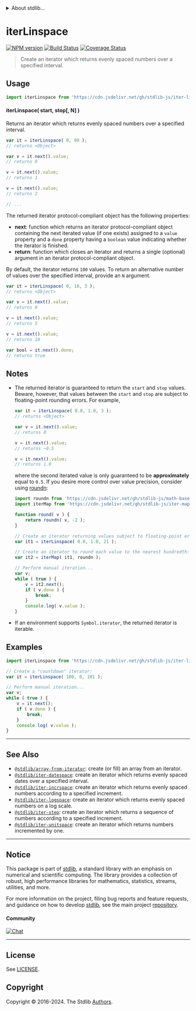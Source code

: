 <!--

@license Apache-2.0

Copyright (c) 2019 The Stdlib Authors.

Licensed under the Apache License, Version 2.0 (the "License");
you may not use this file except in compliance with the License.
You may obtain a copy of the License at

   http://www.apache.org/licenses/LICENSE-2.0

Unless required by applicable law or agreed to in writing, software
distributed under the License is distributed on an "AS IS" BASIS,
WITHOUT WARRANTIES OR CONDITIONS OF ANY KIND, either express or implied.
See the License for the specific language governing permissions and
limitations under the License.

-->


<details>
  <summary>
    About stdlib...
  </summary>
  <p>We believe in a future in which the web is a preferred environment for numerical computation. To help realize this future, we've built stdlib. stdlib is a standard library, with an emphasis on numerical and scientific computation, written in JavaScript (and C) for execution in browsers and in Node.js.</p>
  <p>The library is fully decomposable, being architected in such a way that you can swap out and mix and match APIs and functionality to cater to your exact preferences and use cases.</p>
  <p>When you use stdlib, you can be absolutely certain that you are using the most thorough, rigorous, well-written, studied, documented, tested, measured, and high-quality code out there.</p>
  <p>To join us in bringing numerical computing to the web, get started by checking us out on <a href="https://github.com/stdlib-js/stdlib">GitHub</a>, and please consider <a href="https://opencollective.com/stdlib">financially supporting stdlib</a>. We greatly appreciate your continued support!</p>
</details>

# iterLinspace

[![NPM version][npm-image]][npm-url] [![Build Status][test-image]][test-url] [![Coverage Status][coverage-image]][coverage-url] <!-- [![dependencies][dependencies-image]][dependencies-url] -->

> Create an iterator which returns evenly spaced numbers over a specified interval.

<!-- Section to include introductory text. Make sure to keep an empty line after the intro `section` element and another before the `/section` close. -->

<section class="intro">

</section>

<!-- /.intro -->

<!-- Package usage documentation. -->



<section class="usage">

## Usage

```javascript
import iterLinspace from 'https://cdn.jsdelivr.net/gh/stdlib-js/iter-linspace@v0.2.1-deno/mod.js';
```

#### iterLinspace( start, stop\[, N] )

Returns an iterator which returns evenly spaced numbers over a specified interval.

```javascript
var it = iterLinspace( 0, 99 );
// returns <Object>

var v = it.next().value;
// returns 0

v = it.next().value;
// returns 1

v = it.next().value;
// returns 2

// ...
```

The returned iterator protocol-compliant object has the following properties:

-   **next**: function which returns an iterator protocol-compliant object containing the next iterated value (if one exists) assigned to a `value` property and a `done` property having a `boolean` value indicating whether the iterator is finished.
-   **return**: function which closes an iterator and returns a single (optional) argument in an iterator protocol-compliant object.

By default, the iterator returns `100` values. To return an alternative number of values over the specified interval, provide an `N` argument.

```javascript
var it = iterLinspace( 0, 10, 3 );
// returns <Object>

var v = it.next().value;
// returns 0

v = it.next().value;
// returns 5

v = it.next().value;
// returns 10

var bool = it.next().done;
// returns true
```

</section>

<!-- /.usage -->

<!-- Package usage notes. Make sure to keep an empty line after the `section` element and another before the `/section` close. -->

<section class="notes">

## Notes

-   The returned iterator is guaranteed to return the `start` and `stop` values. Beware, however, that values between the `start` and `stop` are subject to floating-point rounding errors. For example,

    ```javascript
    var it = iterLinspace( 0.0, 1.0, 3 );
    // returns <Object>

    var v = it.next().value;
    // returns 0

    v = it.next().value;
    // returns ~0.5

    v = it.next().value;
    // returns 1.0
    ```

    where the second iterated value is only guaranteed to be **approximately** equal to `0.5`. If you desire more control over value precision, consider using [roundn][@stdlib/math/base/special/roundn]:

    ```javascript
    import roundn from 'https://cdn.jsdelivr.net/gh/stdlib-js/math-base-special-roundn@deno/mod.js';
    import iterMap from 'https://cdn.jsdelivr.net/gh/stdlib-js/iter-map@deno/mod.js';

    function round( v ) {
        return roundn( v, -2 );
    }

    // Create an iterator returning values subject to floating-point errors:
    var it1 = iterLinspace( 0.0, 1.0, 21 );

    // Create an iterator to round each value to the nearest hundredth:
    var it2 = iterMap( it1, roundn );

    // Perform manual iteration...
    var v;
    while ( true ) {
        v = it2.next();
        if ( v.done ) {
            break;
        }
        console.log( v.value );
    }
    ```

-   If an environment supports `Symbol.iterator`, the returned iterator is iterable.

</section>

<!-- /.notes -->

<!-- Package usage examples. -->

<section class="examples">

## Examples

<!-- eslint no-undef: "error" -->

```javascript
import iterLinspace from 'https://cdn.jsdelivr.net/gh/stdlib-js/iter-linspace@v0.2.1-deno/mod.js';

// Create a "countdown" iterator:
var it = iterLinspace( 100, 0, 101 );

// Perform manual iteration...
var v;
while ( true ) {
    v = it.next();
    if ( v.done ) {
        break;
    }
    console.log( v.value );
}
```

</section>

<!-- /.examples -->

<!-- Section to include cited references. If references are included, add a horizontal rule *before* the section. Make sure to keep an empty line after the `section` element and another before the `/section` close. -->

<section class="references">

</section>

<!-- /.references -->

<!-- Section for related `stdlib` packages. Do not manually edit this section, as it is automatically populated. -->

<section class="related">

* * *

## See Also

-   <span class="package-name">[`@stdlib/array-from-iterator`][@stdlib/array/from-iterator]</span><span class="delimiter">: </span><span class="description">create (or fill) an array from an iterator.</span>
-   <span class="package-name">[`@stdlib/iter-datespace`][@stdlib/iter/datespace]</span><span class="delimiter">: </span><span class="description">create an iterator which returns evenly spaced dates over a specified interval.</span>
-   <span class="package-name">[`@stdlib/iter-incrspace`][@stdlib/iter/incrspace]</span><span class="delimiter">: </span><span class="description">create an iterator which returns evenly spaced numbers according to a specified increment.</span>
-   <span class="package-name">[`@stdlib/iter-logspace`][@stdlib/iter/logspace]</span><span class="delimiter">: </span><span class="description">create an iterator which returns evenly spaced numbers on a log scale.</span>
-   <span class="package-name">[`@stdlib/iter-step`][@stdlib/iter/step]</span><span class="delimiter">: </span><span class="description">create an iterator which returns a sequence of numbers according to a specified increment.</span>
-   <span class="package-name">[`@stdlib/iter-unitspace`][@stdlib/iter/unitspace]</span><span class="delimiter">: </span><span class="description">create an iterator which returns numbers incremented by one.</span>

</section>

<!-- /.related -->

<!-- Section for all links. Make sure to keep an empty line after the `section` element and another before the `/section` close. -->


<section class="main-repo" >

* * *

## Notice

This package is part of [stdlib][stdlib], a standard library with an emphasis on numerical and scientific computing. The library provides a collection of robust, high performance libraries for mathematics, statistics, streams, utilities, and more.

For more information on the project, filing bug reports and feature requests, and guidance on how to develop [stdlib][stdlib], see the main project [repository][stdlib].

#### Community

[![Chat][chat-image]][chat-url]

---

## License

See [LICENSE][stdlib-license].


## Copyright

Copyright &copy; 2016-2024. The Stdlib [Authors][stdlib-authors].

</section>

<!-- /.stdlib -->

<!-- Section for all links. Make sure to keep an empty line after the `section` element and another before the `/section` close. -->

<section class="links">

[npm-image]: http://img.shields.io/npm/v/@stdlib/iter-linspace.svg
[npm-url]: https://npmjs.org/package/@stdlib/iter-linspace

[test-image]: https://github.com/stdlib-js/iter-linspace/actions/workflows/test.yml/badge.svg?branch=v0.2.1
[test-url]: https://github.com/stdlib-js/iter-linspace/actions/workflows/test.yml?query=branch:v0.2.1

[coverage-image]: https://img.shields.io/codecov/c/github/stdlib-js/iter-linspace/main.svg
[coverage-url]: https://codecov.io/github/stdlib-js/iter-linspace?branch=main

<!--

[dependencies-image]: https://img.shields.io/david/stdlib-js/iter-linspace.svg
[dependencies-url]: https://david-dm.org/stdlib-js/iter-linspace/main

-->

[chat-image]: https://img.shields.io/gitter/room/stdlib-js/stdlib.svg
[chat-url]: https://app.gitter.im/#/room/#stdlib-js_stdlib:gitter.im

[stdlib]: https://github.com/stdlib-js/stdlib

[stdlib-authors]: https://github.com/stdlib-js/stdlib/graphs/contributors

[umd]: https://github.com/umdjs/umd
[es-module]: https://developer.mozilla.org/en-US/docs/Web/JavaScript/Guide/Modules

[deno-url]: https://github.com/stdlib-js/iter-linspace/tree/deno
[deno-readme]: https://github.com/stdlib-js/iter-linspace/blob/deno/README.md
[umd-url]: https://github.com/stdlib-js/iter-linspace/tree/umd
[umd-readme]: https://github.com/stdlib-js/iter-linspace/blob/umd/README.md
[esm-url]: https://github.com/stdlib-js/iter-linspace/tree/esm
[esm-readme]: https://github.com/stdlib-js/iter-linspace/blob/esm/README.md
[branches-url]: https://github.com/stdlib-js/iter-linspace/blob/main/branches.md

[stdlib-license]: https://raw.githubusercontent.com/stdlib-js/iter-linspace/main/LICENSE

[@stdlib/math/base/special/roundn]: https://github.com/stdlib-js/math-base-special-roundn/tree/deno

<!-- <related-links> -->

[@stdlib/array/from-iterator]: https://github.com/stdlib-js/array-from-iterator/tree/deno

[@stdlib/iter/datespace]: https://github.com/stdlib-js/iter-datespace/tree/deno

[@stdlib/iter/incrspace]: https://github.com/stdlib-js/iter-incrspace/tree/deno

[@stdlib/iter/logspace]: https://github.com/stdlib-js/iter-logspace/tree/deno

[@stdlib/iter/step]: https://github.com/stdlib-js/iter-step/tree/deno

[@stdlib/iter/unitspace]: https://github.com/stdlib-js/iter-unitspace/tree/deno

<!-- </related-links> -->

</section>

<!-- /.links -->
